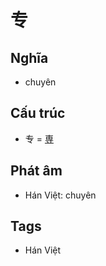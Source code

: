 # 专

## Nghĩa

* chuyên

## Cấu trúc
* 专 = [専](専.md)

## Phát âm

* Hán Việt: chuyên

## Tags
* Hán Việt

<script>window.HANZI_FIELD='专';</script>
